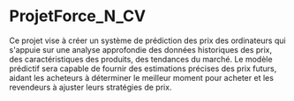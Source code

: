 # ProjetForce_N_CV
Ce projet vise à créer un système de prédiction des prix des ordinateurs qui s'appuie sur une analyse 
approfondie des données historiques des prix, des caractéristiques des produits, des tendances du 
marché. Le modèle prédictif sera capable de fournir des estimations précises des prix futurs, aidant 
les acheteurs à déterminer le meilleur moment pour acheter et les revendeurs à ajuster leurs 
stratégies de prix.
